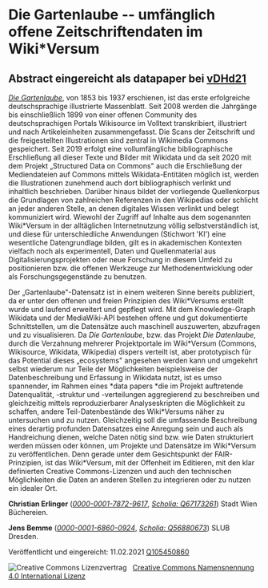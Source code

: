 # Die Gartenlaube -- umfänglich offene Zeitschriftendaten im Wiki\*Versum

## Abstract eingereicht als datapaper bei [vDHd21](https://vdhd2021.hypotheses.org/call-for-participation/call-for-papers)

*[Die Gartenlaube](https://de.wikisource.org/wiki/Die_Gartenlaube)*, von 1853 bis 1937 erschienen, ist das erste
erfolgreiche deutschsprachige illustrierte Massenblatt. Seit 2008 werden
die Jahrgänge bis einschließlich 1899 von einer offenen Community des
deutschsprachigen Portals Wikisource im Volltext transkribiert,
illustriert und nach Artikeleinheiten zusammengefasst. Die Scans der
Zeitschrift und die freigestellten Illustrationen sind zentral in
Wikimedia Commons gespeichert. Seit 2019 erfolgt eine vollumfängliche
bibliographische Erschließung all dieser Texte und Bilder mit Wikidata
und da seit 2020 mit dem Projekt „Structured Data on Commons" auch die
Erschließung der Mediendateien auf Commons mittels Wikidata-Entitäten
möglich ist, werden die Illustrationen zunehmend auch dort
bibliographisch verlinkt und inhaltlich beschrieben. Darüber hinaus
bildet der vorliegende Quellenkorpus die Grundlagen von zahlreichen
Referenzen in den Wikipedias oder schlicht an jeder anderen Stelle, an
denen digitales Wissen verlinkt und belegt kommuniziert wird. Wiewohl
der Zugriff auf Inhalte aus dem sogenannten Wiki\*Versum in der
alltäglichen Internetnutzung völlig selbstverständlich ist, und diese
für unterschiedliche Anwendungen (Stichwort 'KI') eine wesentliche
Datengrundlage bilden, gilt es in akademischen Kontexten vielfach noch
als experimentell, Daten und Quellenmaterial aus
Digitalisierungsprojekten oder neue Forschung in diesem Umfeld zu
positionieren bzw. die offenen Werkzeuge zur Methodenentwicklung oder
als Forschungsgegenstände zu benutzen.

Der „Gartenlaube"-Datensatz ist in einem weiteren Sinne bereits
publiziert, da er unter den offenen und freien Prinzipien des
Wiki\*Versums erstellt wurde und laufend erweitert und gepflegt wird.
Mit dem Knowledge-Graph Wikidata und der MediaWiki-API bestehen offene
und gut dokumentierte Schnittstellen, um die Datensätze auch maschinell
auszuwerten, abzufragen und zu visualisieren. Da *Die Gartenlaube*, bzw.
das Projekt *Die Datenlaube*, durch die Verzahnung mehrerer
Projektportale im Wiki\*Versum (Commons, Wikisource, Wikidata,
Wikipedia) dispers verteilt ist, aber prototypisch für das Potential
dieses „ecosystems" angesehen werden kann und umgekehrt selbst wiederum
nur Teile der Möglichkeiten beispielsweise der Datenbeschreibung und
Erfassung in Wikidata nutzt, ist es umso spannender, im Rahmen eines
*data papers *die im Projekt auftretende Datenqualität, -struktur und
-verteilungen aggregierend zu beschreiben und gleichzeitig mittels
reproduzierbarer Analyseskripten die Möglichkeit zu schaffen, andere
Teil-Datenbestände des Wiki\*Versums näher zu untersuchen und zu nutzen.
Gleichzeitig soll die umfassende Beschreibung eines derartig profunden
Datensatzes eine Anregung sein und auch als Handreichung dienen, welche
Daten nötig sind bzw. wie Daten strukturiert werden müssen oder können,
um Projekte und Datensätze im Wiki\*Versum zu veröffentlichen. Denn
gerade unter dem Gesichtspunkt der FAIR-Prinzipien, ist das
Wiki\*Versum, mit der Offenheit im Editieren, mit den klar definierten
Creative Commons-Lizenzen und auch den technischen Möglichkeiten die
Daten an anderen Stellen zu integrieren oder zu nutzen ein idealer Ort.


**Christian Erlinger** ([*0000-0001-7872-9617*](https://orcid.org/0000-0001-7872-9617),
[*Scholia: Q67173261*](https://tools.wmflabs.org/scholia/author/Q67173261)) Stadt Wien Büchereien.

**Jens Bemme** ([*0000-0001-6860-0924*](https://orcid.org/0000-0001-6860-0924),
[*Scholia: Q56880673*](https://tools.wmflabs.org/scholia/author/Q56880673)) SLUB Dresden.


Veröffentlicht und eingereicht: 11.02.2021 [Q105450860](https://www.wikidata.org/wiki/Q105450860)

<img alt="Creative Commons Lizenzvertrag" style="border-width:0" src="https://i.creativecommons.org/l/by/4.0/80x15.png" />&nbsp;&nbsp;&nbsp;<a rel="license" href="http://creativecommons.org/licenses/by/4.0/">Creative Commons Namensnennung 4.0 International Lizenz</a> <a rel="license" href="http://creativecommons.org/licenses/by/4.0/">
<script src="https://hypothes.is/embed.js" async></script>
